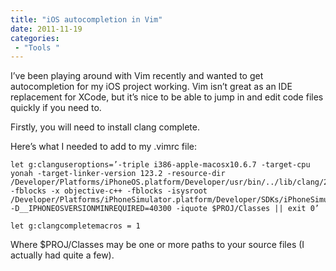 ```yaml
---
title: "iOS autocompletion in Vim"
date: 2011-11-19
categories: 
 - "Tools "
---
```


I’ve been playing around with Vim recently and wanted to get autocompletion for my iOS project working. Vim isn’t great as an IDE replacement for XCode, but it’s nice to be able to jump in and edit code files quickly if you need to.

Firstly, you will need to install clang complete.

Here’s what I needed to add to my .vimrc file:

	let g:clanguseroptions=’-triple i386-apple-macosx10.6.7 -target-cpu yonah -target-linker-version 123.2 -resource-dir /Developer/Platforms/iPhoneOS.platform/Developer/usr/bin/../lib/clang/2.1 -fblocks -x objective-c++ -fblocks -isysroot /Developer/Platforms/iPhoneSimulator.platform/Developer/SDKs/iPhoneSimulator4.3.sdk -D__IPHONEOSVERSIONMINREQUIRED=40300 -iquote $PROJ/Classes || exit 0’
	
	let g:clangcompletemacros = 1

Where $PROJ/Classes may be one or more paths to your source files (I actually had quite a few).

